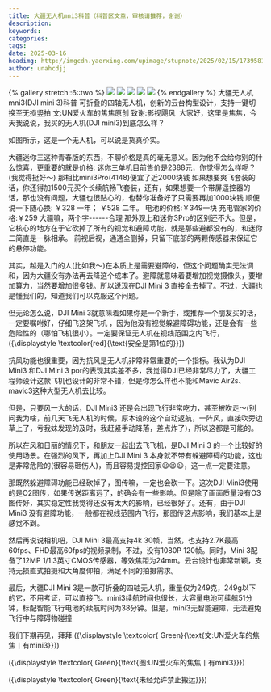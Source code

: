 ```yaml
---
title: 大疆无人机mni3科普（科普区文章，审核请推荐，谢谢）
description: 
keywords: 
categories: 
tags: 
date: 2025-03-16
headimg: http://imgcdn.yaerxing.com/upimage/stupnote/2025/02/15/1739581810_18217931_3082.jpg
author: unahcdjj
---
```


{% gallery stretch::6::two %}
![](https://imgcdn.yaerxing.com/upimage/stupnote/2025/02/15/1739581810_18217931_3082.jpg)
![](https://imgcdn.yaerxing.com/upimage/stupnote/2025/02/15/1739581811_18217931_3402.jpg)
![](https://imgcdn.yaerxing.com/upimage/stupnote/2025/02/15/1739581812_18217931_9118.jpg)
![](https://imgcdn.yaerxing.com/upimage/stupnote/2025/02/15/1739581814_18217931_6649.jpg)
![](https://imgcdn.yaerxing.com/upimage/stupnote/2025/02/15/1739581815_18217931_7784.jpg)
{% endgallery %}
大疆无人机mni3(DJI mini 3)科普
可折叠的四轴无人机，创新的云台构型设计，支持一键切换至无损竖拍
文:UN爱火车的焦焦原创
致谢:影视飓风
‌
大家好，这里是焦焦，今天我说说，我买的无人机(DJI mini3)到底怎么样？

如图所示，这是一个无人机，可以说是货真价实。

大疆迷你三这种青春版的东西，不聊价格是真的毫无意义。因为他不会给你别的什么惊喜，更重要的就是价格:
迷你三单机目前售价是2388元，你觉得怎么样呢？(我觉得挺好～)
那相比mini3Pro(4148)便宜了近2000块钱
如果想要爽飞套装的话，你还得加1500元买个长续航畅飞套装，还有，如果想要一个带屏遥控器的话，那也没有问题，大疆也很贴心的，也替你准备好了只需要再加1000块钱
顺便说一下随心换:
￥328 一年；
￥528 二年。
电池的价格:￥349一块
充电管家的价格:￥259
大疆嘛，两个字------合理
那外观上和迷你3Pro的区别还不大。但是，它核心的地方在于它砍掉了所有的视觉和避障功能，就是那些避都没有的，和迷你二简直是一脉相承。
前视后视，通通全删掉，只留下底部的两颗传感器来保证它的悬停功能。

其实，越是入门的人(比如我～)在本质上是需要避障的，但这个问题确实无法调和，因为大疆没有办法再去降这个成本了。避障就意味着要增加视觉摄像头，要增加算力，当然要增加很多钱。所以说现在DJI Mini 3 直接全去掉了。不过，大疆也是懂我们的，知道我们可以克服这个问题。

但无论怎么说，DJI Mini 3就意味着如果你是一个新手，或推荐一个朋友买的话，一定要嘱咐好，仔细飞这架飞机 ，因为他没有视觉躲避障碍功能，还是会有一些危险性的（哪怕飞机很小）。一定要保证无人机在视线范围之内飞行，\({\displaystyle \textcolor{red}{\text{安全是第1位的}}}\)

抗风功能也很重要，因为抗风是无人机非常非常重要的一个指标。我认为DJI Mini3 和DJI Mini 3 por的表现其实差不多，我觉得DJI已经非常尽力了，大疆工程师设计这款飞机也设计的非常不错，但是你怎么样也不能和Mavic Air2s、mavic3这种大型无人机去比较。

但是，只要风一大的话，DJI Mini3 还是会出现飞行非常吃力，甚至被吹走～(别问我为啥，前几天飞无人机的时候，原本设的这个自动返航，一阵风，直接吹旁边草上了，亏我妹发现的及时，我赶紧手动降落，差点炸了)，所以这都是可能的。

所以在风和日丽的情况下，和朋友一起出去飞飞机，是DJI Mini 3 的一个比较好的使用场景。在强烈的风下，再加上DJI Mini 3 本身就不带有躲避障碍的功能，这也是非常危险的(很容易砸伤人)，而且容易提控回家😃😃😃，这一点一定要注意。

那既然躲避障碍功能已经砍掉了，图传嘛，一定也会砍一下。这次DJI Mini3使用的是O2图传，如果传送距离远了，的确会有一些影响。但是除了画面质量没有O3图传好，其实稳定性我觉得还没有太大的影响，已经很好了。还有，由于DJI Mini3 没有避障功能，一般都在视线范围内飞行，那图传这点影响，我们基本上是感觉不到。

然后再说说相机吧，DJI Mini 3最高支持4k 30帧，当然，也支持2.7K最高60fps、FHD最高60fps的视频录制，不过，没有1080P 120帧。同时，Mini 3配备了12MP 1/1.3英寸CMOS传感器，等效焦距为24mm。云台设计也非常新颖，支持无损直式拍摄和大角度仰拍，满足不同的拍摄需求。

最后，大疆DJI Mini 3是一款可折叠的四轴无人机，重量仅为249克，249g以下的它，不用考证，可以直接飞。mini3续航时间‌也很长，大容量电池可续航51分钟，标配智能飞行电池的续航时间为38分钟‌。但是，mini3无智能避障，无法避免飞行中与障碍物碰撞‌



我们下期再见，拜拜
\({\displaystyle \textcolor{ Green}{\text{文:UN爱火车的焦焦丨有mini3}}}\)

\({\displaystyle \textcolor{ Green}{\text{图:UN爱火车的焦焦丨有mini3}}}\)

\({\displaystyle \textcolor{ Green}{\text{未经允许禁止搬运}}}\)
